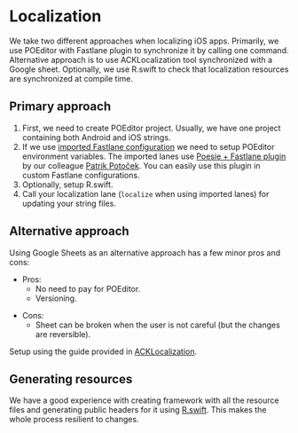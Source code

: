 # Localization

We take two different approaches when localizing iOS apps. Primarily, we use POEditor with Fastlane plugin
to synchronize it by calling one command. Alternative approach is to use ACKLocalization tool synchronized
with a Google sheet. Optionally, we use R.swift to check that localization resources are synchronized at compile time.

## Primary approach

1. First, we need to create POEditor project. Usually, we have one project containing both Android and iOS strings.
2. If we use [imported Fastlane configuration](https://github.com/futuredapp/fastlane) we need to setup POEditor
   environment variables. The imported lanes use
   [Poesie + Fastlane plugin](https://github.com/Patrez/fastlane-plugin-poesie) by our colleague
   [Patrik Potoček](https://github.com/Patrez). You can easily use this plugin in custom Fastlane configurations.
3. Optionally, setup R.swift.
4. Call your localization lane (`localize` when using imported lanes) for updating your string files.

## Alternative approach

Using Google Sheets as an alternative approach has a few minor pros and cons:

+ Pros:
  + No need to pay for POEditor.
  + Versioning.
- Cons:
  - Sheet can be broken when the user is not careful (but the changes are reversible).

Setup using the guide provided in [ACKLocalization](https://github.com/AckeeCZ/ACKLocalization).

## Generating resources

We have a good experience with creating framework with all the resource files and generating public headers for it
using [R.swift](https://github.com/mac-cain13/R.swift). This makes the whole process resilient to changes.
